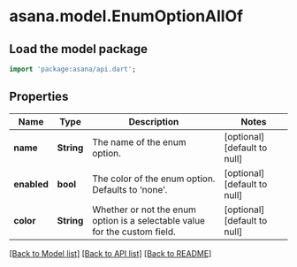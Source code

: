 # asana.model.EnumOptionAllOf

## Load the model package
```dart
import 'package:asana/api.dart';
```

## Properties
Name | Type | Description | Notes
------------ | ------------- | ------------- | -------------
**name** | **String** | The name of the enum option. | [optional] [default to null]
**enabled** | **bool** | The color of the enum option. Defaults to ‘none’. | [optional] [default to null]
**color** | **String** | Whether or not the enum option is a selectable value for the custom field. | [optional] [default to null]

[[Back to Model list]](../README.md#documentation-for-models) [[Back to API list]](../README.md#documentation-for-api-endpoints) [[Back to README]](../README.md)


